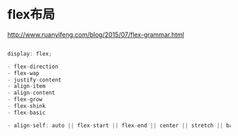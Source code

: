 # flex布局
http://www.ruanyifeng.com/blog/2015/07/flex-grammar.html

```js

display: flex;

- flex-direction
- flex-wap
- justify-content
- align-item
- align-content
- flex-grow
- flex-shink
- flex-basic

- align-self: auto || flex-start || flex-end || center || stretch || baseline

```